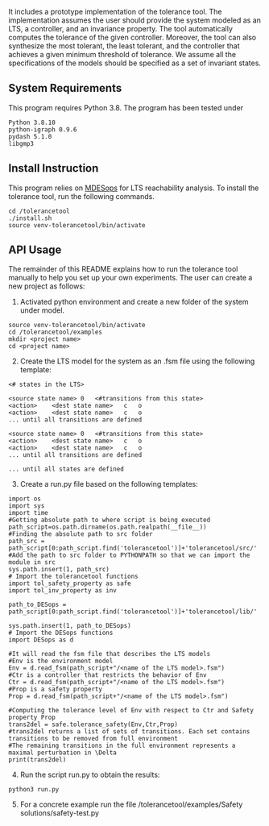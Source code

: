 It includes a prototype implementation of the tolerance tool.
The implementation assumes the user should provide the system modeled as an LTS, a controller, and an invariance property. 
The tool automatically computes the tolerance of the given controller. 
Moreover, the tool can also synthesize the most tolerant, the least tolerant, and the controller that achieves a given minimum threshold of tolerance.
We assume all the specifications of the models should be specified as a set of invariant states.


## System Requirements
This program requires Python 3.8. The program has been tested under
```
Python 3.8.10
python-igraph 0.9.6
pydash 5.1.0
libgmp3
```

## Install Instruction
This program relies on [MDESops](https://gitlab.eecs.umich.edu/M-DES-tools/desops) for LTS reachability analysis.
To install the tolerance tool, run the following commands.

```
cd /tolerancetool
./install.sh
source venv-tolerancetool/bin/activate
```

## API Usage
The remainder of this README explains how to run the tolerance tool manually to help you set up your own experiments.
The user can create a new project as follows:

1. Activated python environment and create a new folder of the system under model.
```
source venv-tolerancetool/bin/activate
cd /tolerancetool/examples
mkdir <project name>
cd <project name>
```

2. Create the LTS model for the system as an .fsm file using the following template:
```
<# states in the LTS>

<source state name>	0	<#transitions from this state>
<action>	<dest state name>	c	o
<action>	<dest state name>	c	o
... until all transitions are defined

<source state name>	0	<#transitions from this state>
<action>	<dest state name>	c	o
<action>	<dest state name>	c	o
... until all transitions are defined

... until all states are defined
```

3. Create a run.py file based on the following templates:
```
import os
import sys
import time
#Getting absolute path to where script is being executed
path_script=os.path.dirname(os.path.realpath(__file__))
#Finding the absolute path to src folder
path_src = path_script[0:path_script.find('tolerancetool')]+'tolerancetool/src/'
#Add the path to src folder to PYTHONPATH so that we can import the module in src
sys.path.insert(1, path_src)
# Import the tolerancetool functions
import tol_safety_property as safe
import tol_inv_property as inv

path_to_DESops = path_script[0:path_script.find('tolerancetool')]+'tolerancetool/lib/'

sys.path.insert(1, path_to_DESops)
# Import the DESops functions
import DESops as d

#It will read the fsm file that describes the LTS models
#Env is the environment model
Env = d.read_fsm(path_script+"/<name of the LTS model>.fsm")
#Ctr is a controller that restricts the behavior of Env
Ctr = d.read_fsm(path_script+"/<name of the LTS model>.fsm")
#Prop is a safety property
Prop = d.read_fsm(path_script+"/<name of the LTS model>.fsm")

#Computing the tolerance level of Env with respect to Ctr and Safety property Prop
trans2del = safe.tolerance_safety(Env,Ctr,Prop)
#trans2del returns a list of sets of transitions. Each set contains transitions to be removed from full environment
#The remaining transitions in the full environment represents a maximal perturbation in \Delta
print(trans2del)

```

4. Run the script run.py to obtain the results:
```
python3 run.py
```

5. For a concrete example run the file /tolerancetool/examples/Safety solutions/safety-test.py